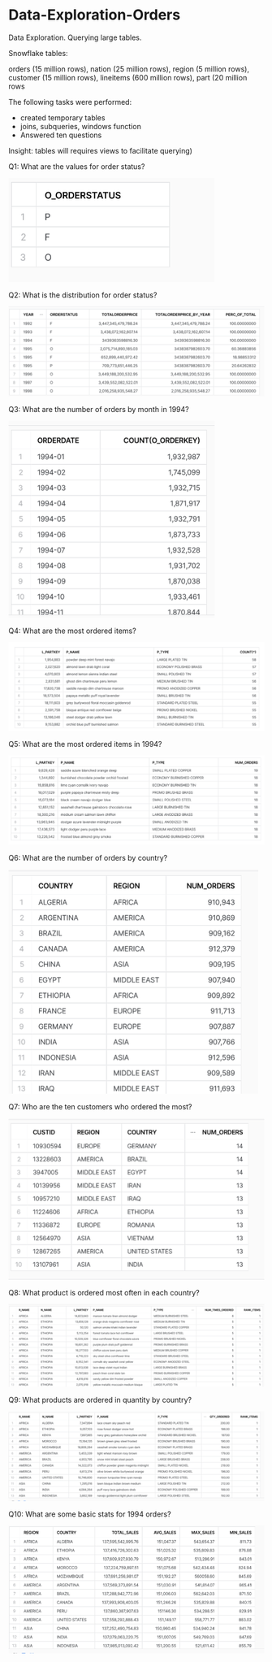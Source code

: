 # Data-Exploration-Orders

Data Exploration.  Querying large tables.
<p> Snowflake tables: </p>
<p> orders (15 million rows), nation (25 million rows), region (5 million rows), customer (15 million rows),
lineitems (600 million rows), part (20 million rows </p>

The following tasks were performed:
- created temporary tables
- joins, subqueries, windows function
- Answered ten questions
  
Insight:  tables will requires views to facilitate querying)

<p> Q1: What are the values for order status?</p>

![](https://github.com/Sarah269/Data-Exploration-Orders/blob/main/Q1%20Values%20for%20OrderStatus.png)
  
<p>Q2:  What is the distribution for order status?</p>

![](https://github.com/Sarah269/Data-Exploration-Orders/blob/main/Q2%20orderstatus%20distribution.png)

<p>Q3:  What are the number of orders by month in 1994?</p>

![](https://github.com/Sarah269/Data-Exploration-Orders/blob/main/Q3%20Orders%20by%20Month%201994.png)

<p>Q4:  What are the most ordered items?</p>

![](https://github.com/Sarah269/Data-Exploration-Orders/blob/main/Q4%20Items%20Ordered%20Most%20Limit%2010.png)

<p>Q5: What are the most ordered items in 1994?</p>

![](https://github.com/Sarah269/Data-Exploration-Orders/blob/main/Q5%20Ten%20ordered%20items%201994.png)

<p>Q6: What are the number of orders by country?</p>

![](https://github.com/Sarah269/Data-Exploration-Orders/blob/main/Q6%201994%20Orders%20by%20Country.png)

<p>Q7:  Who are the ten customers who ordered the most?</p>

![](https://github.com/Sarah269/Data-Exploration-Orders/blob/main/Q7%20Ten%20Customers%20Ordered%20the%20most%20in%201994.png)

<p>Q8: What product is ordered most often in each country?</p>

![](https://github.com/Sarah269/Data-Exploration-Orders/blob/main/Q8%20Product%20Ordered%20Frequently%20in%20each%20Country.png)

<p>Q9:  What products are ordered in quantity by country?</p>

![](https://github.com/Sarah269/Data-Exploration-Orders/blob/main/Q9%20Product%20Country%20Ordered%20in%20Quantity.png)

<p>Q10:  What are some basic stats for 1994 orders?</p>

![](https://github.com/Sarah269/Data-Exploration-Orders/blob/main/Q10%201994%20Sales%20Stats.png)





